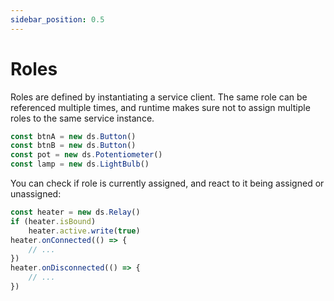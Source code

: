```yaml
---
sidebar_position: 0.5
---
```

# Roles

Roles are defined by instantiating a service client.
The same role can be referenced multiple times, and runtime makes sure not to assign
multiple roles to the same service instance.

```ts
const btnA = new ds.Button()
const btnB = new ds.Button()
const pot = new ds.Potentiometer()
const lamp = new ds.LightBulb()
```

You can check if role is currently assigned, and react to it being assigned or unassigned:

```js
const heater = new ds.Relay()
if (heater.isBound)
    heater.active.write(true)
heater.onConnected(() => {
    // ...
})
heater.onDisconnected(() => {
    // ...
})
```
